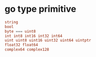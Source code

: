 # go type primitive

```go
string
bool
byte === uint8
int int8 int16 int32 int64
uint uint8 uint16 uint32 uint64 uintptr
float32 float64
complex64 complex128
```
